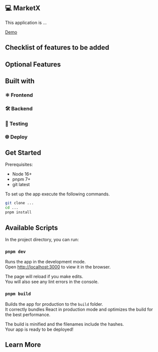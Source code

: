 ## 💻 MarketX

This application is ...

[Demo]()

## Checklist of features to be added

## Optional Features

## Built with

### ⚛️ Frontend

### 🛠 Backend

### 🧪 Testing

### 🌐 Deploy

## Get Started

Prerequisites:

- Node 16+
- pnpm 7+
- git latest

To set up the app execute the following commands.

```bash
git clone ...
cd ...
pnpm install
```

## Available Scripts

In the project directory, you can run:

### `pnpm dev`

Runs the app in the development mode.\
Open [http://localhost:3000](http://localhost:3000) to view it in the browser.

The page will reload if you make edits.\
You will also see any lint errors in the console.

### `pnpm build`

Builds the app for production to the `build` folder.\
It correctly bundles React in production mode and optimizes the build for the best performance.

The build is minified and the filenames include the hashes.\
Your app is ready to be deployed!

## Learn More
